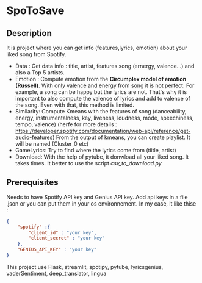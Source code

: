 # SpoToSave
## Description
It is project where you can get info (features,lyrics, emotion) about your liked song from Spotify.
- Data : Get data info : title, artist, features song (ernergy, valence...) and also a Top 5 artists.
- Emotion : Compute emotion from the **Circumplex model of emotion (Russell)**. With only valence and energy from song it is not perfect.
For example, a song can be happy but the lyrics are not. That's why it is important to also compute the valence of lyrics and add to valence of the song.
Even with that, this method is limited.
- Similarity: Compute Kmeans with the features of song (danceability, energy, instrumentalness, key, liveness, loudness, mode, speechiness, tempo, valence) (herfe for more details : https://developer.spotify.com/documentation/web-api/reference/get-audio-features)
From the output of kmeans, you can create playlist. It will be named (Cluster_0 etc)
- GameLyrics: Try to find where the lyrics come from (tiitle, artist)
- Download: With the help of pytube, it donwload all your liked song. It takes times. It better to use the script *csv_to_download.py*

## Prerequisites
Needs to have Spotify API key and Genius API key.
Add api keys in a file .json or you can put them in your os environnement.
In my case, it like thise : 
```json
{
    "spotify" :{
        "client_id" : "your key",
        "client_secret" : "your key"
    },
    "GENIUS_API_KEY" : "your key"
}
```
This project use Flask, streamlit, spotipy, pytube, lyricsgenius, vaderSentiment, deep_translator, lingua
